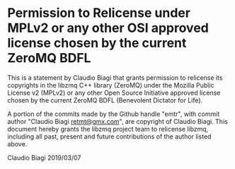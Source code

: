 # Permission to Relicense under MPLv2 or any other OSI approved license chosen by the current ZeroMQ BDFL

This is a statement by Claudio Biagi that grants permission to relicense
its copyrights in the libzmq C++ library (ZeroMQ) under the Mozilla Public
License v2 (MPLv2) or any other Open Source Initiative approved license
chosen by the current ZeroMQ BDFL (Benevolent Dictator for Life).

A portion of the commits made by the Github handle "emtr", with
commit author "Claudio Biagi <retmt@gmx.com>", are copyright
of Claudio Biagi.  This document hereby grants the libzmq project
team to relicense libzmq, including all past, present and future
contributions of the author listed above.

Claudio Biagi
2019/03/07
